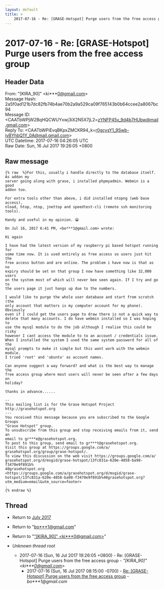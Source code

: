 ```yaml
---
layout: default
title: >
    2017-07-16 - Re: [GRASE-Hotspot] Purge users from the free access group
---
```


# 2017-07-16 - Re: [GRASE-Hotspot] Purge users from the free access group

## Header Data

From: "[KIRA_90]" \<ki***0@gmail.com\><br>
Message Hash: 2a5f0ad121b7dc82fb74b4ae70b2a9a529ca09f765143b0b64ccee2a8067bc94<br>
Message ID: \<CAATbWPjW2BqHQCWUYxwj3iX2N5X7jL2=zYNFP45v_9d4b7HUbw@mail.gmail.com\><br>
Reply To: \<CAATbWPiEvqBKpxZMCKR94_k=r0gcysY1_9Swb-ivBYhbQ1Y_0A@mail.gmail.com\><br>
UTC Datetime: 2017-07-16 04:26:05 UTC<br>
Raw Date: Sun, 16 Jul 2017 19:26:05 +0800<br>

## Raw message

```
{% raw  %}For this, usually i handle directly to the database itself. As addon my
server going along with grase, i installed phpmyadmin. Webmin is a good
addon too.

For extra tools other than above, i did installed ntopng (web base access),
nload, htop, ntop, jnettop and speedtest-cli (remote ssh monitoring tools).

Handy and useful in my opinion. 😀

On Jul 16, 2017 6:41 PM, <bo***1@gmail.com> wrote:

Hi again

I have had the latest version of my raspberry pi based hotspot running for
some time now. It is used entirely as free access so users just hit the
free access button and are online. The problem i have now is that as no
expiry should be set on that group I now have something like 32,000 users
on the system most of which will never bee seen again. If I try and go to
the users page it just hangs up due to the numbers.

I would like to purge the whole user database and start from scratch (the
only account that matters is my computer account for my phone). Obviously
even if I could get the users page to draw there is not a quick way to
delete that many accounts. I do have webmin installed so I was hoping to
use the mysql module to do the job although I realise this could be risky
however I cant access the module to to an account / credentials issue.
When I installed the system I used the same system password for all of the
mysql prompts to make it simple but this wont work with the webmin module.
I tried 'root' and 'ubuntu' as account names.

Can anyone suggest a way forward? and what is the best way to manage the
free access group where most users will never be seen after a few days on
holiday?

thanks in advance......

-- 
This mailing list is for the Grase Hotspot Project http://grasehotspot.org
---
You received this message because you are subscribed to the Google Groups
"Grase Hotspot" group.
To unsubscribe from this group and stop receiving emails from it, send an
email to gr***e@grasehotspot.org.
To post to this group, send email to gr***t@grasehotspot.org.
Visit this group at https://groups.google.com/a/
grasehotspot.org/group/grase-hotspot/.
To view this discussion on the web visit https://groups.google.com/a/
grasehotspot.org/d/msgid/grase-hotspot/13fc831a-620e-4858-ba98-f3470e9f891b%
40grasehotspot.org
<https://groups.google.com/a/grasehotspot.org/d/msgid/grase-hotspot/13fc831a-620e-4858-ba98-f3470e9f891b%40grasehotspot.org?utm_medium=email&utm_source=footer>
.
{% endraw %}
```

## Thread

+ Return to [July 2017](/archive/2017/07)

+ Return to "[bo***1<span>@</span>gmail.com](/authors/bo___1_at_gmail_com)"
+ Return to "["[KIRA_90]" <ki***0<span>@</span>gmail.com>](/authors/ki___0_at_gmail_com)"

+ _Unknown thread root_
  + 2017-07-16 (Sun, 16 Jul 2017 19:26:05 +0800) - Re: [GRASE-Hotspot] Purge users from the free access group - _"[KIRA_90]" \<ki***0@gmail.com\>_
    + 2017-07-16 (Sun, 16 Jul 2017 08:15:00 -0700) - [Re: [GRASE-Hotspot] Purge users from the free access group](/archive/2017/07/5f1f6abad3427030a865f32ec40ee9124e1fafdb00801bd36db3fda768f1317d) - _bo***1@gmail.com_

